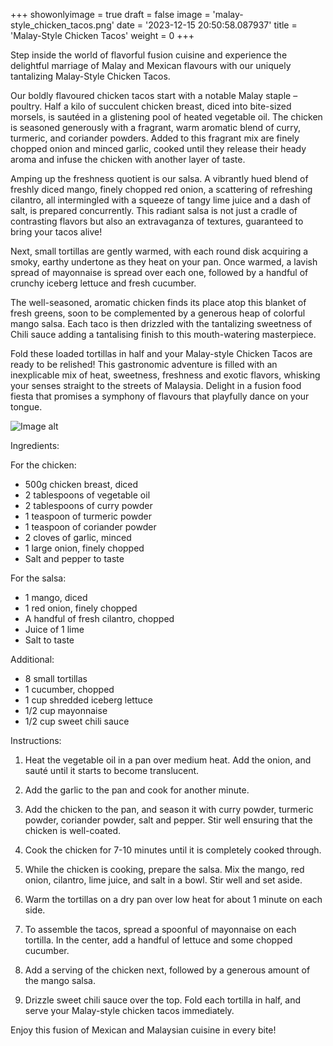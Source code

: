 +++ 
showonlyimage = true 
draft = false 
image = 'malay-style_chicken_tacos.png'
date = '2023-12-15 20:50:58.087937' 
title = 'Malay-Style Chicken Tacos' 
weight = 0
+++ 
 
Step inside the world of flavorful fusion cuisine and experience the delightful marriage of Malay and Mexican flavours with our uniquely tantalizing Malay-Style Chicken Tacos.

Our boldly flavoured chicken tacos start with a notable Malay staple – poultry. Half a kilo of succulent chicken breast, diced into bite-sized morsels, is sautéed in a glistening pool of heated vegetable oil. The chicken is seasoned generously with a fragrant, warm aromatic blend of curry, turmeric, and coriander powders. Added to this fragrant mix are finely chopped onion and minced garlic, cooked until they release their heady aroma and infuse the chicken with another layer of taste.

Amping up the freshness quotient is our salsa. A vibrantly hued blend of freshly diced mango, finely chopped red onion, a scattering of refreshing cilantro, all intermingled with a squeeze of tangy lime juice and a dash of salt, is prepared concurrently. This radiant salsa is not just a cradle of contrasting flavors but also an extravaganza of textures, guaranteed to bring your tacos alive!

Next, small tortillas are gently warmed, with each round disk acquiring a smoky, earthy undertone as they heat on your pan. Once warmed, a lavish spread of mayonnaise is spread over each one, followed by a handful of crunchy iceberg lettuce and fresh cucumber. 

The well-seasoned, aromatic chicken finds its place atop this blanket of fresh greens, soon to be complemented by a generous heap of colorful mango salsa. Each taco is then drizzled with the tantalizing sweetness of Chili sauce adding a tantalising finish to this mouth-watering masterpiece.

Fold these loaded tortillas in half and your Malay-style Chicken Tacos are ready to be relished! This gastronomic adventure is filled with an inexplicable mix of heat, sweetness, freshness and exotic flavors, whisking your senses straight to the streets of Malaysia. Delight in a fusion food fiesta that promises a symphony of flavours that playfully dance on your tongue. 

![Image alt](/malay-style_chicken_tacos.png '300px')

Ingredients: 

For the chicken:

- 500g chicken breast, diced
- 2 tablespoons of vegetable oil
- 2 tablespoons of curry powder
- 1 teaspoon of turmeric powder
- 1 teaspoon of coriander powder
- 2 cloves of garlic, minced
- 1 large onion, finely chopped
- Salt and pepper to taste

For the salsa:

- 1 mango, diced
- 1 red onion, finely chopped
- A handful of fresh cilantro, chopped
- Juice of 1 lime
- Salt to taste

Additional:

- 8 small tortillas
- 1 cucumber, chopped
- 1 cup shredded iceberg lettuce
- 1/2 cup mayonnaise
- 1/2 cup sweet chili sauce

Instructions:

1. Heat the vegetable oil in a pan over medium heat. Add the onion, and sauté until it starts to become translucent.

2. Add the garlic to the pan and cook for another minute.

3. Add the chicken to the pan, and season it with curry powder, turmeric powder, coriander powder, salt and pepper. Stir well ensuring that the chicken is well-coated.

4. Cook the chicken for 7-10 minutes until it is completely cooked through.

5. While the chicken is cooking, prepare the salsa. Mix the mango, red onion, cilantro, lime juice, and salt in a bowl. Stir well and set aside.

6. Warm the tortillas on a dry pan over low heat for about 1 minute on each side.

7. To assemble the tacos, spread a spoonful of mayonnaise on each tortilla. In the center, add a handful of lettuce and some chopped cucumber.

8. Add a serving of the chicken next, followed by a generous amount of the mango salsa.

9. Drizzle sweet chili sauce over the top. Fold each tortilla in half, and serve your Malay-style chicken tacos immediately.

Enjoy this fusion of Mexican and Malaysian cuisine in every bite!